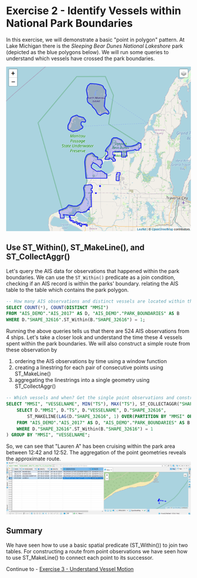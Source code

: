 # Exercise 2 - Identify Vessels within National Park Boundaries

In this exercise, we will demonstrate a basic "point in polygon" pattern. At Lake Michigan there is the *Sleeping Bear Dunes National Lakeshore* park (depicted as the blue polygons below). We will run some queries to understand which vessels have crossed the park boundaries.

![](images/national_park.png)

## Use ST_Within(), ST_MakeLine(), and ST_CollectAggr()<a name="subex1"></a>

Let's query the AIS data for observations that happened within the park boundaries. We can use the `ST_Within()` predicate as a join condition, checking if an AIS record is within the parks' boundary. relating the AIS table to the table which contains the park polygon.

```SQL
-- How many AIS observations and distinct vessels are located within the park boundaries?
SELECT COUNT(*), COUNT(DISTINCT "MMSI")
FROM "AIS_DEMO"."AIS_2017" AS D, "AIS_DEMO"."PARK_BOUNDARIES" AS B
WHERE D."SHAPE_32616".ST_Within(B."SHAPE_32616") = 1;
```

Running the above queries tells us that there are 524 AIS observations from 4 ships. Let's take a closer look and understand the time these 4 vessels spent within the park boundaries. We will also construct a simple route from these observation by
<ol><li>ordering the AIS observations by time using a window function</li>
<li>creating a linestring for each pair of consecutive points using ST_MakeLine()</li>
<li>aggregating the linestrings into a single geometry using ST_CollectAggr()</li></ol>

```SQL
-- Which vessels and when? Get the single point observations and construct a simple route.
SELECT "MMSI", "VESSELNAME", MIN("TS"), MAX("TS"), ST_COLLECTAGGR("SHAPE_32616") AS "OBSERVATIONS", ST_COLLECTAGGR("LINE_32616") AS "ROUTE" FROM (
	SELECT D."MMSI", D."TS", D."VESSELNAME", D."SHAPE_32616",
		ST_MAKELINE(LAG(D."SHAPE_32616", 1) OVER(PARTITION BY "MMSI" ORDER BY "TS"), D."SHAPE_32616") AS "LINE_32616"
	FROM "AIS_DEMO"."AIS_2017" AS D, "AIS_DEMO"."PARK_BOUNDARIES" AS B
	WHERE D."SHAPE_32616".ST_Within(B."SHAPE_32616") = 1
) GROUP BY "MMSI", "VESSELNAME";
```
So, we can see that "Lauren A" has been cruising within the park area between 12:42 and 12:52. The aggregation of the point geometries reveals the approximate route.
<br>![](images/lauren_a.png)

## Summary

We have seen how to use a basic spatial predicate (ST_Within()) to join two tables. For constructing a route from point observations we have seen how to use ST_MakeLine() to connect each point to its successor.

Continue to - [Exercise 3 - Understand Vessel Motion](../ex3/README.md)
